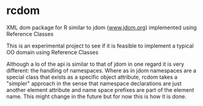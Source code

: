 # rcdom
XML dom package for R similar to jdom (www.jdom.org) implemented using Reference Classes

This is an experimental project to see if it is feasible to implement a typical OO domain using Reference Classes

Although a lo of the api is similar to that of jdom in one regard it is very different: the handling of namespaces.
Where as in jdom namespaces are a special class that exists as a specific object attribute, rcdom takes a "simpler"
approach in the sense that namespace declarations are just another element attribute and name space prefixes are part of the 
element name. This might change in the future but for now this is how it is done.
